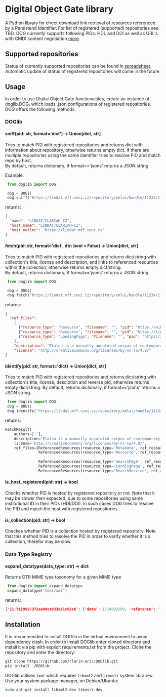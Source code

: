 # Digital Object Gate library
A Python library for direct download link retrieval of resources referenced by a Persistend Identifier. For list of registered (supported) repositories see: TBD. DOG currently supports following PIDs: HDL and DOI as well as URL's with CMDI content negotiation [more](https://www.clarin.eu/content/component-metadata).

## Supported repositories
Status of currently supported repositories can be found in [spreadsheet](https://docs.google.com/spreadsheets/d/1k4QiuCf2N9rsVNeqewXrhhJlZIF_3M3PVdMwyZRRCRk/edit?usp=sharing). Automatic update of status of registered repositories will come in the future.
 
## Usage
In order to use Digital Object Gate functionalities, create an instance of doglib.DOG, which loads .json configurations of registered repositories. DOG offers the following methods:

### DOGlib

#### sniff(pid: str, format='dict') -> Union\[dict, str\]
Tries to match PID with registered repositories and returns dict with information about repository, otherwise returns empty dict. If there are multiple repositories using the same identifier tries to resolve PID and match repo by host.  
By default, returns dictionary, if format=='jsons' returns a JSON string.

 Example:
```Python 
 from doglib import DOG

 dog = DOG()
 dog.sniff("https://lindat.mff.cuni.cz/repository/xmlui/handle/11234/1-3698")
```

returns:
```JSON
{
  "name": "LINDAT/CLARIAH-CZ", 
  "host_name": "LINDAT/CLARIAH-CZ", 
  "host_netloc": "https://lindat.mff.cuni.cz"
}

```
 
#### fetch(pid: str, format='dict', dtr: bool = False) -> Union\[dict, str\]

Tries to match PID with registered repositories and returns dict/string with collection's title, license and description, and links to referenced resources within the collection, otherwise returns empty dict/string.  
By default, returns dictionary, if format=='jsons' returns a JSON string.
```Python 
 from doglib import DOG

 dog = DOG()
 dog.fetch("https://lindat.mff.cuni.cz/repository/xmlui/handle/11234/1-3698")
```

returns:
```JSON
{
  "ref_files": 
    [
      {"resource_type": "Resource", "filename": "", "pid": "https://wiki.korpus.cz/doku.php/en:cnk:etalon"}, 
      {"resource_type": "Resource", "filename": "", "pid": "https://lindat.mff.cuni.cz/repository/xmlui/bitstream/handle/11234/1-3698/Etalon.tgz?sequence=1"},
      {"resource_type": "LandingPage", "filename": "", "pid": "https://hdl.handle.net/11234/1-3698"}
    ], 
    "description": "Etalon is a manually annotated corpus of contemporary Czech. The corpus contains 1,885,589 words (2,265,722 tokens) and is annotated in the same way as SYN2020 of the Czech National Corpus. The corpus includes fiction (ca 24%), professional and scientific literature (ca 40%) and newspapers (ca 36%). \\r\\n\\r\\nThe corpus is provided in a vertical format, where sentence boundaries are marked with a blank line. Every word form is written on a separate line, followed by five tab-separated attributes: syntactic word, lemma, sublemma, tag and verbtag. The texts are shuffled in random chunks of 100 words at maximum (respecting sentence boundaries).", 
    "license": "http://creativecommons.org/licenses/by-nc-sa/4.0/"
}

```

#### identify(pid: str, format='dict) -> Union\[dict, str\]

Tries to match PID with registered repositories and returns dict/string with collection's title, license, desciption and reverse pid, otherwise returns empty dict/string.
By default, returns dictionary, if format=='jsons' returns a JSON string.
```Python
 from doglib import DOG
 dog = DOG()
 dog.identify("https://lindat.mff.cuni.cz/repository/xmlui/handle/11234/1-3698")
``` 

returns:
```Python
FetchResult(
    authors=[''], 
    description='Etalon is a manually annotated corpus of contemporary Czech. The corpus contains 1,885,589 words (2,265,722 tokens) and is annotated in the same way as SYN2020 of the Czech National Corpus. The corpus includes fiction (ca 24%), professional and scientific literature (ca 40%) and newspapers (ca 36%). \r\n\r\nThe corpus is provided in a vertical format, where sentence boundaries are marked with a blank line. Every word form is written on a separate line, followed by five tab-separated attributes: syntactic word, lemma, sublemma, tag and verbtag. The texts are shuffled in random chunks of 100 words at maximum (respecting sentence boundaries).', 
    license='http://creativecommons.org/licenses/by-nc-sa/4.0/', 
    ref_files=[ReferencedResources(resource_type='Metadata', ref_resources=[]), 
               ReferencedResources(resource_type='Resource', ref_resources=[ReferencedResource(pid='https://wiki.korpus.cz/doku.php/en:cnk:etalon', data_type='text/html'), 
                                                                            ReferencedResource(pid='https://lindat.mff.cuni.cz/repository//bitstream/handle/11234/1-3698/Etalon.tgz?sequence=1', data_type='application/x-gzip')]), 
               ReferencedResources(resource_type='SearchPage', ref_resources=[]), 
               ReferencedResources(resource_type='LandingPage', ref_resources=[ReferencedResource(pid='https://hdl.handle.net/11234/1-3698', data_type='')]), 
               ReferencedResources(resource_type='SearchService', ref_resources=[])], title='https://hdl.handle.net/11234/1-3698@format=cmdi')

```

#### is_host_registered(pid: str) -> bool

Checks whether PID is hosted by registered repository or not. Note that it may be slower then expected, due to some repositories using same institutional ID in their PIDs (HDl/DOI). In such cases DOG tries to resolve the PID and match the host with registered repositories.   


#### is_collection(pid: str) -> bool

Checkes whether PID is a collection hosted by registered repository. Note that this method tries to resolve the PID in order to verify whether it is a collection, therefor may be slow.

### Data Type Registry

#### expand_datatype(data_type: str) -> dict

Returns DTR MIME type taxonomy for a given MIME type
```Python
 from doglib import expand_datatype
 expand_datatype("text/xml")
```

returns:
```JSON
{'21.T11969/372ea08cab33e71c02c6': {'date': 1714003200, 'reference': '', 'children': {'21.T11969/f33c32fa8246e2ca6d5c': 'text/xml'}, 'origin': 'Typeregistry-EOSC', 'name': 'text', 'description': '', 'id': '21.T11969/372ea08cab33e71c02c6', 'type': 'TaxonomyNode', 'authors': [], 'parents': {}}, '21.T11969/f33c32fa8246e2ca6d5c': {'date': 1714003200, 'reference': '', 'children': {'21.T11969/10e5cfe3b2a481871e10': 'application/x-cmdi+xml', '21.T11969/fe61e4792b37f2bbb26e': 'application/tei+xml'}, 'origin': 'Typeregistry-EOSC', 'name': 'text/xml', 'description': '', 'id': '21.T11969/f33c32fa8246e2ca6d5c', 'type': 'TaxonomyNode', 'authors': [], 'parents': {'21.T11969/372ea08cab33e71c02c6': 'text'}}, '21.T11969/fe61e4792b37f2bbb26e': {'date': 1714003200, 'reference': '', 'children': {}, 'origin': 'Typeregistry-EOSC', 'name': 'application/tei+xml', 'description': '', 'id': '21.T11969/fe61e4792b37f2bbb26e', 'type': 'TaxonomyNode', 'authors': [], 'parents': {'21.T11969/f33c32fa8246e2ca6d5c': 'text/xml'}}, '21.T11969/10e5cfe3b2a481871e10': {'date': 1714003200, 'reference': '', 'children': {}, 'origin': 'Typeregistry-EOSC', 'name': 'application/x-cmdi+xml', 'description': '', 'id': '21.T11969/10e5cfe3b2a481871e10', 'type': 'TaxonomyNode', 'authors': [], 'parents': {'21.T11969/f33c32fa8246e2ca6d5c': 'text/xml'}}}
```

## Installation
It is recommended to install DOGlib in the virtual environment to avoid dependency clash. In order to install DOGlib enter cloned directory and install it via pip with explicit requirements.txt from the project.
Clone the repository and enter the directory:
```bash
git clone https://github.com/clarin-eric/DOGlib.git
pip install ./DOGlib
```
DOGlib utilises `lxml` which requires `libxml2` and `libxslt` system libraries. Use your system package manager, on Debian/Ubuntu:
```bash
sudo apt-get install libxml2-dev libxslt-dev
```
